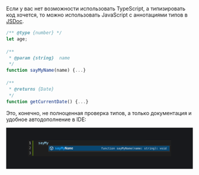 Если у вас нет возможности использовать TypeScript, а типизировать код хочется, то можно использовать JavaScript с аннотациями типов в [JSDoc](https://www.typescriptlang.org/docs/handbook/jsdoc-supported-types.html).

```js
/** @type {number} */
let age;

/**
 * @param {string}  name
 */
function sayMyName(name) {...}

/**
 * @returns {Date}
 */
function getCurrentDate() {...}
```

Это, конечно, не полноценная проверка типов, а только документация и удобное автодополнение в IDE:

![Пример автодополнения из среды разработки VSCode](../images/vscode-autocomplete.png)

